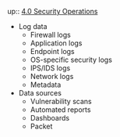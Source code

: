 up:: [4.0 Security Operations](4.0%20Security%20Operations.md)

- Log data
	- Firewall logs
	- Application logs
	- Endpoint logs
	- OS-specific security logs
	- IPS/IDS logs
	- Network logs
	- Metadata
- Data sources
	- Vulnerability scans
	- Automated reports
	- Dashboards
	- Packet